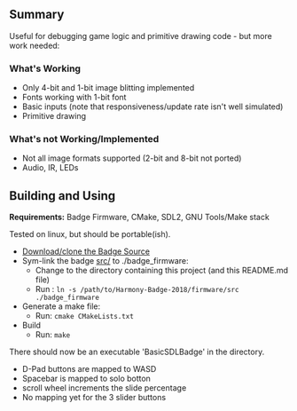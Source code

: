
## Summary
Useful for debugging game logic and primitive drawing code - but more work needed:

### What's Working
- Only 4-bit and 1-bit image blitting implemented
- Fonts working with 1-bit font
- Basic inputs (note that responsiveness/update rate isn't well simulated)
- Primitive drawing

### What's not Working/Implemented
- Not all image formats supported (2-bit and 8-bit not ported)
- Audio, IR, LEDs

## Building and Using
**Requirements:** Badge Firmware, CMake, SDL2, GNU Tools/Make stack

Tested on linux, but should be portable(ish).

- [Download/clone the Badge Source](https://github.com/HackRVA/Harmony-Badge-2018)
- Sym-link the badge [src/](https://github.com/HackRVA/Harmony-Badge-2018/tree/master/firmware/src) to ./badge_firmware:
    - Change to the directory containing this project (and this README.md file)
    - Run : ```ln -s /path/to/Harmony-Badge-2018/firmware/src ./badge_firmware```
- Generate a make file:
    - Run: ```cmake CMakeLists.txt```
- Build
    - Run: ```make```

There should now be an executable 'BasicSDLBadge' in the directory. 

- D-Pad buttons are mapped to WASD
- Spacebar is mapped to solo botton
- scroll wheel increments the slide percentage
- No mapping yet for the 3 slider buttons
